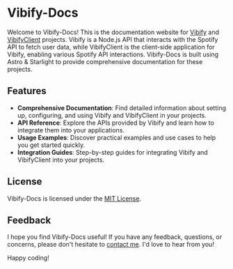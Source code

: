 # Vibify-Docs

Welcome to Vibify-Docs! This is the documentation website for [Vibify](https://github.com/Justin0122/vibify) and [VibifyClient](https://github.com/Justin0122/vibifyClient) projects. Vibify is a Node.js API that interacts with the Spotify API to fetch user data, while VibifyClient is the client-side application for Vibify, enabling various Spotify API interactions. Vibify-Docs is built using Astro & Starlight to provide comprehensive documentation for these projects.

## Features

- **Comprehensive Documentation**: Find detailed information about setting up, configuring, and using Vibify and VibifyClient in your projects.
- **API Reference**: Explore the APIs provided by Vibify and learn how to integrate them into your applications.
- **Usage Examples**: Discover practical examples and use cases to help you get started quickly.
- **Integration Guides**: Step-by-step guides for integrating Vibify and VibifyClient into your projects.

## License

Vibify-Docs is licensed under the [MIT License](LICENSE).

## Feedback

I hope you find Vibify-Docs useful! If you have any feedback, questions, or concerns, please don't hesitate to [contact me](mailto:justin@justinjongstra.nl). I'd love to hear from you!

Happy coding!
